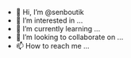 - 👋 Hi, I’m @senboutik
- 👀 I’m interested in ...
- 🌱 I’m currently learning ...
- 💞️ I’m looking to collaborate on ...
- 📫 How to reach me ...

<!---
senboutik/senboutik is a ✨ special ✨ repository because its `README.md` (this file) appears on your GitHub profile.
You can click the Preview link to take a look at your changes.
--->
